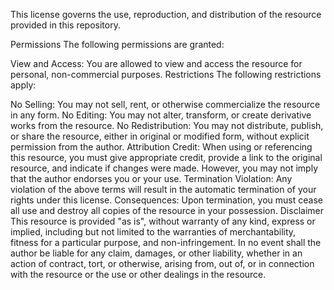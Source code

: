 This license governs the use, reproduction, and distribution of the resource provided in this repository.

Permissions
The following permissions are granted:

View and Access: You are allowed to view and access the resource for personal, non-commercial purposes.
Restrictions
The following restrictions apply:

No Selling: You may not sell, rent, or otherwise commercialize the resource in any form.
No Editing: You may not alter, transform, or create derivative works from the resource.
No Redistribution: You may not distribute, publish, or share the resource, either in original or modified form, without explicit permission from the author.
Attribution
Credit: When using or referencing this resource, you must give appropriate credit, provide a link to the original resource, and indicate if changes were made. However, you may not imply that the author endorses you or your use.
Termination
Violation: Any violation of the above terms will result in the automatic termination of your rights under this license.
Consequences: Upon termination, you must cease all use and destroy all copies of the resource in your possession.
Disclaimer
This resource is provided "as is", without warranty of any kind, express or implied, including but not limited to the warranties of merchantability, fitness for a particular purpose, and non-infringement. In no event shall the author be liable for any claim, damages, or other liability, whether in an action of contract, tort, or otherwise, arising from, out of, or in connection with the resource or the use or other dealings in the resource.
